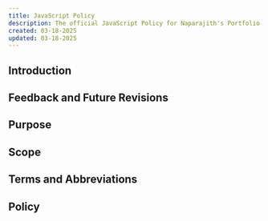 ```yaml
---
title: JavaScript Policy
description: The official JavaScript Policy for Naparajith's Portfolio
created: 03-18-2025
updated: 03-18-2025
---
```


## Introduction

## Feedback and Future Revisions

## Purpose

## Scope

## Terms and Abbreviations

## Policy
